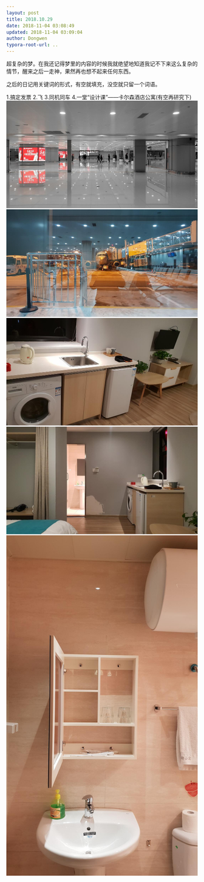 ```yaml
---
layout: post
title: 2018.10.29
date: 2018-11-04 03:08:49
updated: 2018-11-04 03:09:04
author: Dongwen
typora-root-url: ..
---
```




超复杂的梦。在我还记得梦里的内容的时候我就绝望地知道我记不下来这么复杂的情节，醒来之后一走神，果然再也想不起来任何东西。

之后的日记用关键词的形式，有空就填充，没空就只留一个词语。

1.搞定发票
2.飞
3.同机同车
4.一堂“设计课”——卡尔森酒店公寓(有空再研究下)     ![](/img/in-post/p55389822.jpg)
![](/img/in-post/p55389818.jpg)
![](/img/in-post/p55389819.jpg)
![](/img/in-post/p55389820.jpg)
![](/img/in-post/p55389821.jpg)
